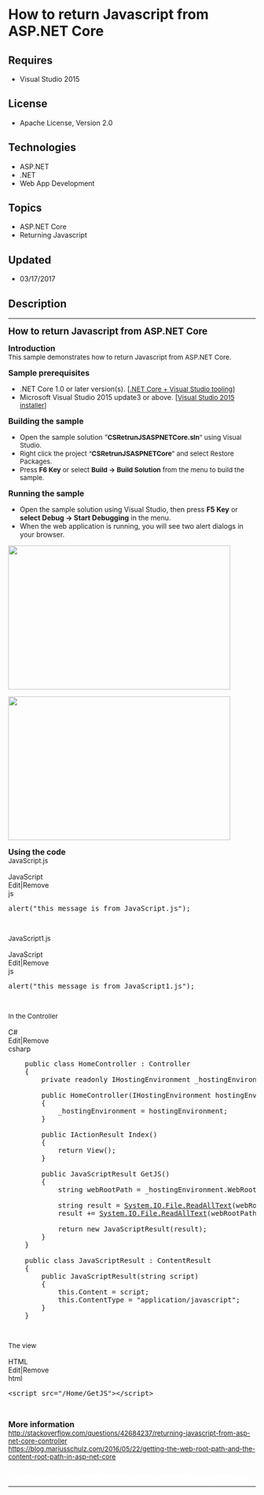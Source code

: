 # How to return Javascript from ASP.NET Core
## Requires
- Visual Studio 2015
## License
- Apache License, Version 2.0
## Technologies
- ASP.NET
- .NET
- Web App Development
## Topics
- ASP.NET Core
- Returning Javascript
## Updated
- 03/17/2017
## Description

<hr>
<div><a href="http://blogs.msdn.com/b/onecode" style="margin-top:3px"><img src="http://aka.ms/onecodesampletopbanner1" alt="">
</a></div>
<p style="margin-left:0pt; margin-right:0pt; margin-top:0pt; margin-bottom:.0001pt; font-size:10.0pt; direction:ltr; unicode-bidi:normal">
<span style="font-weight:bold; font-size:14pt"><span style="font-weight:bold; font-size:14pt">How to return Javascript from ASP.NET Core</span></span></p>
<p style="margin-left:0pt; margin-right:0pt; margin-top:10pt; margin-bottom:.0001pt; font-size:10.0pt; direction:ltr; unicode-bidi:normal">
<span style="font-weight:bold; font-size:12pt"><span style="font-weight:bold; font-size:12pt">Introduction
</span></span></p>
<p style="margin-left:0pt; margin-right:0pt; margin-top:0pt; margin-bottom:.0001pt; font-size:10.0pt; direction:ltr; unicode-bidi:normal">
This sample demonstrates how to return Javascript from ASP.NET Core.</p>
<p style="margin-left:0pt; margin-right:0pt; margin-top:10pt; margin-bottom:.0001pt; font-size:10.0pt; direction:ltr; unicode-bidi:normal">
<span style="font-weight:bold; font-size:12pt"><span style="font-weight:bold; font-size:12pt">Sample prerequisites</span><a name="_GoBack"></a></span></p>
<ul>
<li>.NET Core 1.0 or later version(s). [<a href="https://go.microsoft.com/fwlink/?LinkID=827546" style="font-size:10pt">.NET Core &#43; Visual Studio tooling</a><span style="font-size:10pt">]</span>
</li><li>Microsoft Visual Studio 2015 update3 or above. [<a href="https://www.microsoft.com/en-sg/download/details.aspx?id=48146" style="font-size:10pt">Visual Studio 2015 installer</a><span style="font-size:10pt">]</span>
</li></ul>
<p style="margin-left:0pt; margin-right:0pt; margin-top:10pt; margin-bottom:.0001pt; font-size:10.0pt; direction:ltr; unicode-bidi:normal">
<span style="font-weight:bold; font-size:12pt"><span style="font-weight:bold; font-size:12pt">Building the sample</span></span></p>
<ul>
<li>Open the sample solution &ldquo;<strong style="font-size:10pt">CSRetrunJSASPNETCore.sln</strong><span style="font-size:10pt">&rdquo; using Visual Studio.</span>
</li><li><span style="font-size:10pt">Right click the project &ldquo;<strong>CSRetrunJSASPNETCore</strong>&rdquo; and select Restore Packages.<br>
</span></li><li><span style="font-size:10pt">Press <strong>F6 Key</strong> or select <strong>
Build -&gt; Build Solution</strong> from the menu to build the sample.<br>
</span></li></ul>
<p style="margin-left:0pt; margin-right:0pt; margin-top:10pt; margin-bottom:.0001pt; font-size:10.0pt; direction:ltr; unicode-bidi:normal">
<span style="font-weight:bold; font-size:12pt"><span style="font-weight:bold; font-size:12pt">Running the sample</span></span></p>
<ul>
<li>Open the sample solution using Visual Studio, then press <strong>F5 Key</strong> or
<strong>select Debug -&gt; Start Debugging</strong> in the menu. </li><li>When the web application is running, you will see two alert dialogs in your browser.
</li></ul>
<p><span style="white-space:pre"><img id="170959" src="https://i1.code.msdn.s-msft.com/how-to-returning-81ddba9d/image/file/170959/1/1.png" alt="" width="452" height="293"></span></p>
<p><span style="white-space:pre"><span style="white-space:pre"><img id="170960" src="https://i1.code.msdn.s-msft.com/how-to-returning-81ddba9d/image/file/170960/1/2.png" alt="" width="452" height="292"></span></span></p>
<p style="margin-left:0pt; margin-right:0pt; margin-top:10pt; margin-bottom:.0001pt; font-size:10.0pt; direction:ltr; unicode-bidi:normal">
<span style="font-weight:bold; font-size:12pt"><span style="font-weight:bold; font-size:12pt">Using the code</span></span></p>
<p style="margin-left:0pt; margin-right:0pt; margin-top:0pt; margin-bottom:.0001pt; font-size:10.0pt; direction:ltr; unicode-bidi:normal">
JavaScript.js</p>
<p style="margin-left:0pt; margin-right:0pt; margin-top:0pt; margin-bottom:.0001pt; font-size:10.0pt; direction:ltr; unicode-bidi:normal">
&nbsp;</p>
<div class="scriptcode">
<div class="pluginEditHolder" pluginCommand="mceScriptCode">
<div class="title"><span>JavaScript</span></div>
<div class="pluginLinkHolder"><span class="pluginEditHolderLink">Edit</span>|<span class="pluginRemoveHolderLink">Remove</span></div>
<span class="hidden">js</span>

<div class="preview">
<pre class="js">alert(<span class="js__string">&quot;this&nbsp;message&nbsp;is&nbsp;from&nbsp;JavaScript.js&quot;</span>);</pre>
</div>
</div>
</div>
<p>&nbsp;</p>
<p style="margin-left:0pt; margin-right:0pt; margin-top:0pt; margin-bottom:.0001pt; font-size:10.0pt; direction:ltr; unicode-bidi:normal">
JavaScript1.js</p>
<p style="margin-left:0pt; margin-right:0pt; margin-top:0pt; margin-bottom:.0001pt; font-size:10.0pt; direction:ltr; unicode-bidi:normal">
&nbsp;</p>
<div class="scriptcode">
<div class="pluginEditHolder" pluginCommand="mceScriptCode">
<div class="title"><span>JavaScript</span></div>
<div class="pluginLinkHolder"><span class="pluginEditHolderLink">Edit</span>|<span class="pluginRemoveHolderLink">Remove</span></div>
<span class="hidden">js</span>

<div class="preview">
<pre class="js">alert(<span class="js__string">&quot;this&nbsp;message&nbsp;is&nbsp;from&nbsp;JavaScript1.js&quot;</span>);</pre>
</div>
</div>
</div>
<p>&nbsp;</p>
<p style="margin-left:0pt; margin-right:0pt; margin-top:0pt; margin-bottom:.0001pt; font-size:10.0pt; direction:ltr; unicode-bidi:normal">
In the Controller</p>
<p style="margin-left:0pt; margin-right:0pt; margin-top:0pt; margin-bottom:.0001pt; font-size:10.0pt; direction:ltr; unicode-bidi:normal">
&nbsp;</p>
<div class="scriptcode">
<div class="pluginEditHolder" pluginCommand="mceScriptCode">
<div class="title"><span>C#</span></div>
<div class="pluginLinkHolder"><span class="pluginEditHolderLink">Edit</span>|<span class="pluginRemoveHolderLink">Remove</span></div>
<span class="hidden">csharp</span>

<div class="preview">
<pre class="csharp">&nbsp;&nbsp;&nbsp;&nbsp;<span class="cs__keyword">public</span>&nbsp;<span class="cs__keyword">class</span>&nbsp;HomeController&nbsp;:&nbsp;Controller&nbsp;
&nbsp;&nbsp;&nbsp;&nbsp;{&nbsp;
&nbsp;&nbsp;&nbsp;&nbsp;&nbsp;&nbsp;&nbsp;&nbsp;<span class="cs__keyword">private</span>&nbsp;<span class="cs__keyword">readonly</span>&nbsp;IHostingEnvironment&nbsp;_hostingEnvironment;&nbsp;
&nbsp;
&nbsp;&nbsp;&nbsp;&nbsp;&nbsp;&nbsp;&nbsp;&nbsp;<span class="cs__keyword">public</span>&nbsp;HomeController(IHostingEnvironment&nbsp;hostingEnvironment)&nbsp;
&nbsp;&nbsp;&nbsp;&nbsp;&nbsp;&nbsp;&nbsp;&nbsp;{&nbsp;
&nbsp;&nbsp;&nbsp;&nbsp;&nbsp;&nbsp;&nbsp;&nbsp;&nbsp;&nbsp;&nbsp;&nbsp;_hostingEnvironment&nbsp;=&nbsp;hostingEnvironment;&nbsp;
&nbsp;&nbsp;&nbsp;&nbsp;&nbsp;&nbsp;&nbsp;&nbsp;}&nbsp;
&nbsp;
&nbsp;&nbsp;&nbsp;&nbsp;&nbsp;&nbsp;&nbsp;&nbsp;<span class="cs__keyword">public</span>&nbsp;IActionResult&nbsp;Index()&nbsp;
&nbsp;&nbsp;&nbsp;&nbsp;&nbsp;&nbsp;&nbsp;&nbsp;{&nbsp;
&nbsp;&nbsp;&nbsp;&nbsp;&nbsp;&nbsp;&nbsp;&nbsp;&nbsp;&nbsp;&nbsp;&nbsp;<span class="cs__keyword">return</span>&nbsp;View();&nbsp;
&nbsp;&nbsp;&nbsp;&nbsp;&nbsp;&nbsp;&nbsp;&nbsp;}&nbsp;
&nbsp;
&nbsp;&nbsp;&nbsp;&nbsp;&nbsp;&nbsp;&nbsp;&nbsp;<span class="cs__keyword">public</span>&nbsp;JavaScriptResult&nbsp;GetJS()&nbsp;
&nbsp;&nbsp;&nbsp;&nbsp;&nbsp;&nbsp;&nbsp;&nbsp;{&nbsp;
&nbsp;&nbsp;&nbsp;&nbsp;&nbsp;&nbsp;&nbsp;&nbsp;&nbsp;&nbsp;&nbsp;&nbsp;<span class="cs__keyword">string</span>&nbsp;webRootPath&nbsp;=&nbsp;_hostingEnvironment.WebRootPath;&nbsp;
&nbsp;
&nbsp;&nbsp;&nbsp;&nbsp;&nbsp;&nbsp;&nbsp;&nbsp;&nbsp;&nbsp;&nbsp;&nbsp;<span class="cs__keyword">string</span>&nbsp;result&nbsp;=&nbsp;<a class="libraryLink" href="https://msdn.microsoft.com/en-US/library/System.IO.File.ReadAllText.aspx" target="_blank" title="Auto generated link to System.IO.File.ReadAllText">System.IO.File.ReadAllText</a>(webRootPath&nbsp;&#43;&nbsp;<span class="cs__string">&quot;/JavaScript.js&quot;</span>);&nbsp;
&nbsp;&nbsp;&nbsp;&nbsp;&nbsp;&nbsp;&nbsp;&nbsp;&nbsp;&nbsp;&nbsp;&nbsp;result&nbsp;&#43;=&nbsp;<a class="libraryLink" href="https://msdn.microsoft.com/en-US/library/System.IO.File.ReadAllText.aspx" target="_blank" title="Auto generated link to System.IO.File.ReadAllText">System.IO.File.ReadAllText</a>(webRootPath&nbsp;&#43;&nbsp;<span class="cs__string">&quot;/JavaScript1.js&quot;</span>);&nbsp;
&nbsp;
&nbsp;&nbsp;&nbsp;&nbsp;&nbsp;&nbsp;&nbsp;&nbsp;&nbsp;&nbsp;&nbsp;&nbsp;<span class="cs__keyword">return</span>&nbsp;<span class="cs__keyword">new</span>&nbsp;JavaScriptResult(result);&nbsp;
&nbsp;&nbsp;&nbsp;&nbsp;&nbsp;&nbsp;&nbsp;&nbsp;}&nbsp;
&nbsp;&nbsp;&nbsp;&nbsp;}&nbsp;
&nbsp;
&nbsp;&nbsp;&nbsp;&nbsp;<span class="cs__keyword">public</span>&nbsp;<span class="cs__keyword">class</span>&nbsp;JavaScriptResult&nbsp;:&nbsp;ContentResult&nbsp;
&nbsp;&nbsp;&nbsp;&nbsp;{&nbsp;
&nbsp;&nbsp;&nbsp;&nbsp;&nbsp;&nbsp;&nbsp;&nbsp;<span class="cs__keyword">public</span>&nbsp;JavaScriptResult(<span class="cs__keyword">string</span>&nbsp;script)&nbsp;
&nbsp;&nbsp;&nbsp;&nbsp;&nbsp;&nbsp;&nbsp;&nbsp;{&nbsp;
&nbsp;&nbsp;&nbsp;&nbsp;&nbsp;&nbsp;&nbsp;&nbsp;&nbsp;&nbsp;&nbsp;&nbsp;<span class="cs__keyword">this</span>.Content&nbsp;=&nbsp;script;&nbsp;
&nbsp;&nbsp;&nbsp;&nbsp;&nbsp;&nbsp;&nbsp;&nbsp;&nbsp;&nbsp;&nbsp;&nbsp;<span class="cs__keyword">this</span>.ContentType&nbsp;=&nbsp;<span class="cs__string">&quot;application/javascript&quot;</span>;&nbsp;
&nbsp;&nbsp;&nbsp;&nbsp;&nbsp;&nbsp;&nbsp;&nbsp;}&nbsp;
&nbsp;&nbsp;&nbsp;&nbsp;}&nbsp;</pre>
</div>
</div>
</div>
<p>&nbsp;</p>
<p style="margin-left:0pt; margin-right:0pt; margin-top:0pt; margin-bottom:.0001pt; font-size:10.0pt; direction:ltr; unicode-bidi:normal">
The view</p>
<p style="margin-left:0pt; margin-right:0pt; margin-top:0pt; margin-bottom:.0001pt; font-size:10.0pt; direction:ltr; unicode-bidi:normal">
&nbsp;</p>
<div class="scriptcode">
<div class="pluginEditHolder" pluginCommand="mceScriptCode">
<div class="title"><span>HTML</span></div>
<div class="pluginLinkHolder"><span class="pluginEditHolderLink">Edit</span>|<span class="pluginRemoveHolderLink">Remove</span></div>
<span class="hidden">html</span>

<div class="preview">
<pre class="html"><span class="html__tag_start">&lt;script</span>&nbsp;<span class="html__attr_name">src</span>=<span class="html__attr_value">&quot;/Home/GetJS&quot;</span><span class="html__tag_start">&gt;</span><span class="html__tag_end">&lt;/script&gt;</span></pre>
</div>
</div>
</div>
<p>&nbsp;</p>
<p style="margin-left:0pt; margin-right:0pt; margin-top:10pt; margin-bottom:.0001pt; font-size:10.0pt; direction:ltr; unicode-bidi:normal">
<span style="font-weight:bold; font-size:12pt"><span style="font-weight:bold; font-size:12pt">More information</span></span></p>
<p style="margin-left:0pt; margin-right:0pt; margin-top:0pt; margin-bottom:.0001pt; font-size:10.0pt; direction:ltr; unicode-bidi:normal">
<a href="http://stackoverflow.com/questions/42684237/returning-javascript-from-asp-net-core-controller">http://stackoverflow.com/questions/42684237/returning-javascript-from-asp-net-core-controller</a>&nbsp;</p>
<p style="margin-left:0pt; margin-right:0pt; margin-top:0pt; margin-bottom:.0001pt; font-size:10.0pt; direction:ltr; unicode-bidi:normal">
<a href="https://blog.mariusschulz.com/2016/05/22/getting-the-web-root-path-and-the-content-root-path-in-asp-net-core">https://blog.mariusschulz.com/2016/05/22/getting-the-web-root-path-and-the-content-root-path-in-asp-net-core</a>&nbsp;</p>
<p style="margin-left:0pt; margin-right:0pt; margin-top:0pt; margin-bottom:.0001pt; font-size:10.0pt; direction:ltr; unicode-bidi:normal">
<span>&nbsp;</span></p>
<p style="line-height:0.6pt; color:white">Microsoft All-In-One Code Framework is a free, centralized code sample library driven by developers' real-world pains and needs. The goal is to provide customer-driven code samples for all Microsoft development technologies,
 and reduce developers' efforts in solving typical programming tasks. Our team listens to developers&rsquo; pains in the MSDN forums, social media and various DEV communities. We write code samples based on developers&rsquo; frequently asked programming tasks,
 and allow developers to download them with a short sample publishing cycle. Additionally, we offer a free code sample request service. It is a proactive way for our developer community to obtain code samples directly from Microsoft.</p>
<hr>
<div><a href="http://go.microsoft.com/?linkid=9759640" style="margin-top:3px"><img src="http://bit.ly/onecodelogo" alt="">
</a></div>
